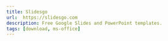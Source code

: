 ```yaml
---
title: Slidesgo
url:  https://slidesgo.com
description: Free Google Slides and PowerPoint templates.
tags: [download, ms-office]
---
```

